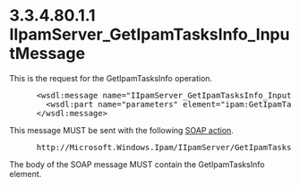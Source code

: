 <html dir="LTR" xmlns:mshelp="http://msdn.microsoft.com/mshelp" xmlns:ddue="http://ddue.schemas.microsoft.com/authoring/2003/5" xmlns:xlink="http://www.w3.org/1999/xlink" xmlns:tool="http://www.microsoft.com/tooltip">
 <body>
 <div id="header">
 <h1 class="heading">3.3.4.80.1.1 IIpamServer_GetIpamTasksInfo_InputMessage</h1>
 </div>
 <div id="mainSection">
 <div id="mainBody">
 <div id="allHistory" class="saveHistory"></div>
 <div id="sectionSection0" class="section" name="collapseableSection">
 

<p>This is the request for the GetIpamTasksInfo operation.</p>

<dl>
<dd>
<div><pre> &lt;wsdl:message name=&quot;IIpamServer_GetIpamTasksInfo_InputMessage&quot;&gt;
   &lt;wsdl:part name=&quot;parameters&quot; element=&quot;ipam:GetIpamTasksInfo&quot; /&gt;
 &lt;/wsdl:message&gt;
</pre></div>
</dd></dl>

<p>This message MUST be sent with the following <a href="21b4a631-8f28-420f-822f-c5f879d5046e.md#gt_c1358651-96c1-4ce0-8e1f-b0b7a94145e3">SOAP action</a>.</p>

<dl>
<dd>
<div><pre> http://Microsoft.Windows.Ipam/IIpamServer/GetIpamTasksInfo
</pre></div>
</dd></dl>

<p>The body of the SOAP message MUST contain the
GetIpamTasksInfo element.</p>


 </div>
 </div>
 </div>
 </body>
</html>